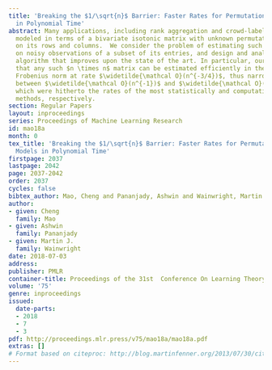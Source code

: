 ```yaml
---
title: 'Breaking the $1/\sqrt{n}$ Barrier: Faster Rates for Permutation-based Models
  in Polynomial Time'
abstract: Many applications, including rank aggregation and crowd-labeling, can be
  modeled in terms of a bivariate isotonic matrix with unknown permutations acting
  on its rows and columns.  We consider the problem of estimating such a matrix based
  on noisy observations of a subset of its entries, and design and analyze a polynomial-time
  algorithm that improves upon the state of the art. In particular, our results imply
  that any such $n \times n$ matrix can be estimated efficiently in the normalized
  Frobenius norm at rate $\widetilde{\mathcal O}(n^{-3/4})$, thus narrowing the gap
  between $\widetilde{\mathcal O}(n^{-1})$ and $\widetilde{\mathcal O}(n^{-1/2})$,
  which were hitherto the rates of the most statistically and computationally efficient
  methods, respectively.
section: Regular Papers
layout: inproceedings
series: Proceedings of Machine Learning Research
id: mao18a
month: 0
tex_title: 'Breaking the $1/\sqrt{n}$ Barrier: Faster Rates for Permutation-based
  Models in Polynomial Time'
firstpage: 2037
lastpage: 2042
page: 2037-2042
order: 2037
cycles: false
bibtex_author: Mao, Cheng and Pananjady, Ashwin and Wainwright, Martin J.
author:
- given: Cheng
  family: Mao
- given: Ashwin
  family: Pananjady
- given: Martin J.
  family: Wainwright
date: 2018-07-03
address: 
publisher: PMLR
container-title: Proceedings of the 31st  Conference On Learning Theory
volume: '75'
genre: inproceedings
issued:
  date-parts:
  - 2018
  - 7
  - 3
pdf: http://proceedings.mlr.press/v75/mao18a/mao18a.pdf
extras: []
# Format based on citeproc: http://blog.martinfenner.org/2013/07/30/citeproc-yaml-for-bibliographies/
---
```

